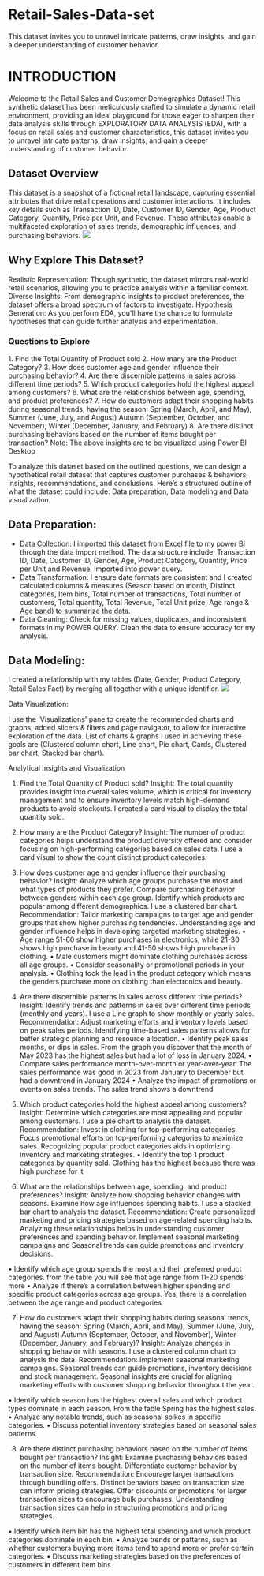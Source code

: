 # Retail-Sales-Data-set
This dataset invites you to unravel intricate patterns, draw insights,  and gain a deeper understanding of customer behavior.


<h1>INTRODUCTION</h1>
	Welcome to the Retail Sales and Customer Demographics Dataset! This synthetic dataset has been meticulously crafted to simulate a dynamic retail environment, providing an ideal playground for those eager to sharpen their data analysis skills through EXPLORATORY DATA ANALYSIS (EDA), with a focus on retail sales and customer characteristics, this dataset invites you to unravel intricate patterns, draw insights, and gain a deeper understanding of customer behavior. 

<h2>Dataset Overview</h2>
     This dataset is a snapshot of a fictional retail landscape, capturing essential attributes that drive retail operations and customer interactions. It includes key details such as Transaction ID, Date, Customer ID, Gender, Age, Product Category, Quantity, Price per Unit, and Revenue. These attributes enable a multifaceted exploration of sales trends, demographic influences, and purchasing behaviors.
 

<img src="Folder/Picture1.png">


<h2>Why Explore This Dataset?</h2>
 Realistic Representation: Though synthetic, the dataset mirrors real-world retail scenarios, allowing you to practice analysis within a familiar context. 
Diverse Insights: From demographic insights to product preferences, the dataset offers a broad spectrum of factors to investigate. 
Hypothesis Generation: As you perform EDA, you'll have the chance to formulate hypotheses that can guide further analysis and experimentation.
<h3>Questions to Explore</h3> 
1. Find the Total Quantity of Product sold 
2. How many are the Product Category? 
3. How does customer age and gender influence their purchasing behavior? 
4. Are there discernible patterns in sales across different time periods? 
5. Which product categories hold the highest appeal among customers? 
6. What are the relationships between age, spending, and product preferences? 
7. How do customers adapt their shopping habits during seasonal trends, having the season: Spring (March, April, and May), Summer (June, July, and August) Autumn (September, October, and November), Winter (December, January, and February) 
8. Are there distinct purchasing behaviors based on the number of items bought per transaction? 
                     Note: The above insights are to be visualized using Power BI Desktop

To analyze this dataset based on the outlined questions, we can design a hypothetical retail dataset that captures customer purchases & behaviors, insights, recommendations, and conclusions. Here’s a structured outline of what the dataset could include: Data preparation, Data modeling and Data visualization.
<h2>Data Preparation:</h2>
<ul>
	<li>Data Collection: I imported this dataset from Excel file to my power BI through the data               import method. The data structure include: Transaction ID, Date, Customer ID, Gender, Age, Product Category, Quantity, Price per Unit and Revenue, Imported into power query.</li>
	<li>Data Transformation: I ensure date formats are consistent and I created calculated columns & measures (Season based on month, Distinct categories, Item bins, Total number of transactions, Total number of customers, Total quantity, Total Revenue, Total Unit prize, Age range & Age band) to summarize the data.</li>
	<li>Data Cleaning: Check for missing values, duplicates, and inconsistent formats in my POWER QUERY. Clean the data to ensure accuracy for my analysis.</li>
</ul>
<h2>Data Modeling:</h2>
I created a relationship with my tables (Date, Gender, Product Category, Retail Sales Fact) by merging all together with a unique identifier.

 
<img src="Folder/Picture2.png">


Data Visualization: 

I use the 'Visualizations' pane to create the recommended charts and graphs, added slicers & filters and page navigator, to allow for interactive exploration of the data. List of charts & graphs I used in achieving these goals are (Clustered column chart, Line chart, Pie chart, Cards, Clustered bar chart, Stacked bar chart).

 
 



Analytical Insights and Visualization

1.	Find the Total Quantity of Product sold? 
  Insight: The total quantity provides insight into overall sales volume, which is critical for inventory management and to ensure inventory levels match high-demand products to avoid stockouts. I created a card visual to display the total quantity sold.
 
2.	How many are the Product Category?
  Insight: The number of product categories helps understand the product diversity offered and consider focusing on high-performing categories based on sales data. I use a card visual to show the count distinct product categories.
 


3.	How does customer age and gender influence their purchasing behavior?
Insight: Analyze which age groups purchase the most and what types of products they prefer. Compare purchasing behavior between genders within each age group. Identify which products are popular among different demographics. I use a clustered bar chart.
Recommendation: Tailor marketing campaigns to target age and gender groups that show higher purchasing tendencies. Understanding age and gender influence helps in developing targeted marketing strategies.
•	Age range 51-60 show higher purchases in electronics, while 21-30 shows high purchase in beauty and 41-50 shows high purchase in clothing.
•	Male customers might dominate clothing purchases across all age groups.
•	Consider seasonality or promotional periods in your analysis.
•	Clothing took the lead in the product category which means the genders purchase more on clothing than electronics and beauty.
  

4.	Are there discernible patterns in sales across different time periods?
Insight: Identify trends and patterns in sales over different time periods (monthly and years). I use a Line graph to show monthly or yearly sales.
Recommendation: Adjust marketing efforts and inventory levels based on peak sales periods. Identifying time-based sales patterns allows for better strategic planning and resource allocation.
•	Identify peak sales months, or dips in sales. From the graph you discover that the month of May 2023 has the highest sales but had a lot of loss in January 2024. 
•	Compare sales performance month-over-month or year-over-year. The sales performance was good in 2023 from January to December but had a downtrend in January 2024
•	 Analyze the impact of promotions or events on sales trends. The sales trend shows a downtrend
  

5.	Which product categories hold the highest appeal among customers?
Insight: Determine which categories are most appealing and popular among customers. I use a pie chart to analysis the dataset.
Recommendation: Invest in clothing for top-performing categories. Focus promotional efforts on top-performing categories to maximize sales. Recognizing popular product categories aids in optimizing inventory and marketing strategies.
•	Identify the top 1 product categories by quantity sold. Clothing has the highest because there was high purchase for it
 

6.	What are the relationships between age, spending, and product preferences?
Insight: Analyze how shopping behavior changes with seasons. Examine how age influences spending habits. I use a stacked bar chart to analysis the dataset.
Recommendation: Create personalized marketing and pricing strategies based on age-related spending habits. Analyzing these relationships helps in understanding customer preferences and spending behavior. Implement seasonal marketing campaigns and Seasonal trends can guide promotions and inventory decisions. 

•	Identify which age group spends the most and their preferred product categories. from the table you will see that age range from 11-20 spends more
•	Analyze if there’s a correlation between higher spending and specific product categories across age groups. Yes, there is a correlation between the age range and product categories

  

7.	How do customers adapt their shopping habits during seasonal trends, having the season: Spring (March, April, and May), Summer (June, July, and August) Autumn (September, October, and November), Winter (December, January, and February)?
Insight: Analyze changes in shopping behavior with seasons. I use a clustered column chart to analysis the data.
Recommendation: Implement seasonal marketing campaigns. Seasonal trends can guide promotions, inventory decisions and stock management. Seasonal insights are crucial for aligning marketing efforts with customer shopping behavior throughout the year.

•	Identify which season has the highest overall sales and which product types dominate in each season. From the table Spring has the highest sales.
•	Analyze any notable trends, such as seasonal spikes in specific categories.
•	Discuss potential inventory strategies based on seasonal sales patterns.

 

8.	Are there distinct purchasing behaviors based on the number of items bought per transaction?
Insight: Examine purchasing behaviors based on the number of items bought. Differentiate customer behavior by transaction size.
Recommendation: Encourage larger transactions through bundling offers. Distinct behaviors based on transaction size can inform pricing strategies. Offer discounts or promotions for larger transaction sizes to encourage bulk purchases. Understanding transaction sizes can help in structuring promotions and pricing strategies.

•	Identify which item bin has the highest total spending and which product categories dominate in each bin.
•	Analyze trends or patterns, such as whether customers buying more items tend to spend more or prefer certain categories.
•	Discuss marketing strategies based on the preferences of customers in different item bins.
 

